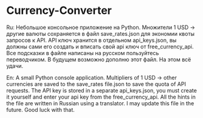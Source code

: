 # Currency-Converter

Ru: Небольшое консольное приложение на Python. Множители 1 USD -> другие валюты сохраняется в файл save_rates.json для экономии квоты запросов к API. API ключ хранится в отдельном api_keys.json, вы должны сами его создать и вписать свой api ключ от free_currency_api. Все подсказки в файле написаны на русском пользуйтесь переводчиком. В будущем возможно дополню этот файл. На этом всё удачи.

En: A small Python console application. Multipliers of 1 USD -> other currencies are saved to the save_rates file.json to save the quota of API requests. The API key is stored in a separate api_keys.json, you must create it yourself and enter your api key from the free_currency_api. All the hints in the file are written in Russian using a translator. I may update this file in the future. Good luck with that.
